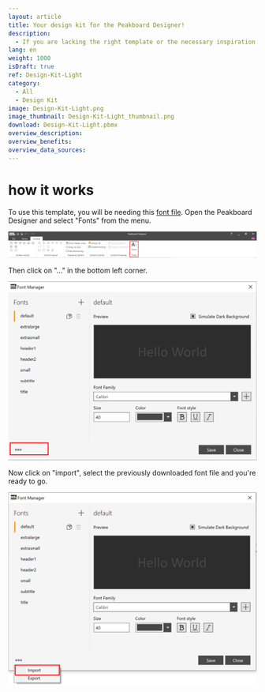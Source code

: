 ```yaml
---
layout: article
title: Your design kit for the Peakboard Designer!
description: 
  - If you are lacking the right template or the necessary inspiration for your Peakboard Dashboard, our design kit will help you. For your dashboard project with the Peakboard Designer, you’ll find a selection of predefined elements and colors, different design grids, as well as color schemes including matching signal colors, font formats and diagrams. Download the design kit in a bright theme and build your individual dashboard – just the way you need it.
lang: en
weight: 1000
isDraft: true
ref: Design-Kit-Light
category:
  - All
  - Design Kit
image: Design-Kit-Light.png
image_thumbnail: Design-Kit-Light_thumbnail.png
download: Design-Kit-Light.pbmx
overview_description:
overview_benefits:
overview_data_sources:
---
```


# how it works

To use this template, you will be needing this [font file](Fonts.pbsx). Open the Peakboard Designer and select "Fonts" from the menu.

![](img/Ribbon_Bar_Fonts.png)

Then click on "..." in the bottom left corner.

![](img/Fontmanager.png)

Now click on "import", select the previously downloaded font file and you're ready to go.

![](img/Fontmanager_Import.png)
